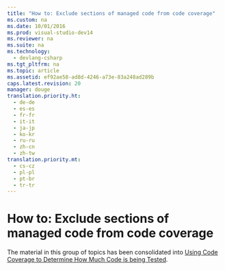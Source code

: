 ```yaml
---
title: "How to: Exclude sections of managed code from code coverage"
ms.custom: na
ms.date: 10/01/2016
ms.prod: visual-studio-dev14
ms.reviewer: na
ms.suite: na
ms.technology: 
  - devlang-csharp
ms.tgt_pltfrm: na
ms.topic: article
ms.assetid: ef92ae58-ad8d-4246-a73e-83a248ad289b
caps.latest.revision: 20
manager: douge
translation.priority.ht: 
  - de-de
  - es-es
  - fr-fr
  - it-it
  - ja-jp
  - ko-kr
  - ru-ru
  - zh-cn
  - zh-tw
translation.priority.mt: 
  - cs-cz
  - pl-pl
  - pt-br
  - tr-tr
---
```

# How to: Exclude sections of managed code from code coverage
The material in this group of topics has been consolidated into [Using Code Coverage to Determine How Much Code is being Tested](../VS_IDE/Using-Code-Coverage-to-Determine-How-Much-Code-is-being-Tested.md).